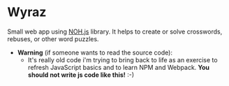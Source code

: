 Wyraz
===

Small web app using [NOH.js](https://github.com/mareklangiewicz/noh) library.
It helps to create or solve crosswords, rebuses, or other word puzzles.

- **Warning** (if someone wants to read the source code):
  - It's really old code i'm trying to bring back to life as an exercise
  to refresh JavaScript basics and to learn NPM and Webpack.
  **You should not write js code like this!** :-)
